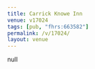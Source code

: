 ```yaml
---
title: Carrick Knowe Inn
venue: v17024
tags: [pub, "fhrs:663582"]
permalink: /v/17024/
layout: venue
---
```

null